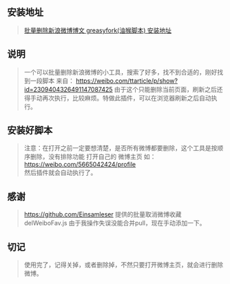 ## 安装地址
> [批量删除新浪微博博文 greasyfork(油猴脚本) 安装地址](https://greasyfork.org/zh-CN/scripts/376618-%E6%89%B9%E9%87%8F%E5%88%A0%E9%99%A4%E6%96%B0%E6%B5%AA%E5%BE%AE%E5%8D%9A%E5%8D%9A%E6%96%87)

## 说明
> 一个可以批量删除新浪微博的小工具，搜索了好多，找不到合适的，刚好找到一段脚本
> 来自： https://weibo.com/ttarticle/p/show?id=2309404326491147087425
> 由于这个只能删除当前页面，刷新之后还得手动再次执行，比较麻烦。特做此插件，可以在浏览器刷新之后自动执行。

## 安装好脚本
> 注意：在打开之前一定要想清楚，是否所有微博都要删除，这个工具是按顺序删除，没有排除功能
> 打开自己的 微博主页 如： https://weibo.com/5665042424/profile  
> 然后插件就会自动执行了。

## 感谢
> https://github.com/Einsamleser 提供的批量取消微博收藏 delWeiboFav.js
> 由于我操作失误没能合并pull，现在手动添加一下。

## 切记
> 使用完了，记得关掉，或者删除掉，不然只要打开微博主页，就会进行删除微博。